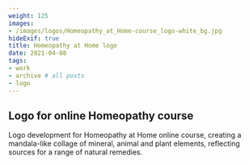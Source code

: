 ```yaml
---
weight: 125
images:
- /images/logos/Homeopathy_at_Home-course_logo-white_bg.jpg
hideExif: true
title: Homeopathy at Home logo
date: 2021-04-08
tags:
- work 
- archive # all posts
- logo
---
```


## Logo for online Homeopathy course

Logo development for Homeopathy at Home online course, creating a mandala-like
collage of mineral, animal and plant elements, reflecting sources for a range of
natural remedies.
